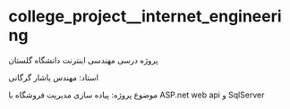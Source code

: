 # college_project__internet_engineering
پروژه درسی مهندسی اینترنت
دانشگاه گلستان

استاد: مهندس یاشار گرگانی

موضوع پروژه: پیاده سازی مدیریت فروشگاه با ASP.net web api و SqlServer
